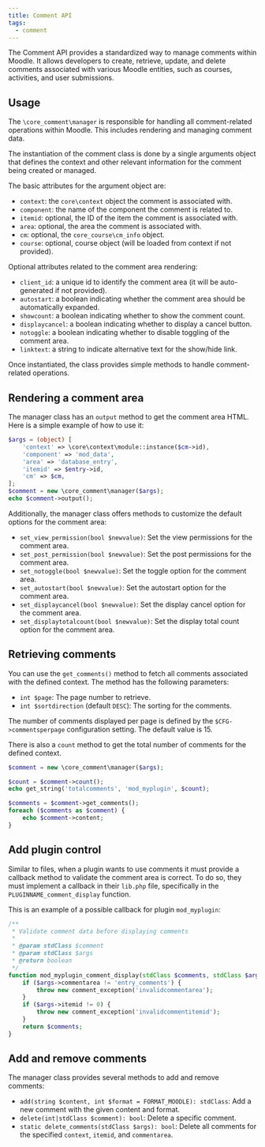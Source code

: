 ```yaml
---
title: Comment API
tags:
  - comment
---
```


The Comment API provides a standardized way to manage comments within Moodle. It allows developers to create, retrieve, update, and delete comments associated with various Moodle entities, such as courses, activities, and user submissions.

## Usage

The `\core_comment\manager` is responsible for handling all comment-related operations within Moodle. This includes rendering and managing comment data.

The instantiation of the comment class is done by a single arguments object that defines the context and other relevant information for the comment being created or managed.

The basic attributes for the argument object are:

- `context`: the `core\context` object the comment is associated with.
- `component`: the name of the component the comment is related to.
- `itemid`: optional, the ID of the item the comment is associated with.
- `area`: optional, the area the comment is associated with.
- `cm`: optional, the `core_course\cm_info` object.
- `course`: optional, course object (will be loaded from context if not provided).

Optional attributes related to the comment area rendering:

- `client_id`: a unique id to identify the comment area (it will be auto-generated if not provided).
- `autostart`: a boolean indicating whether the comment area should be automatically expanded.
- `showcount`: a boolean indicating whether to show the comment count.
- `displaycancel`: a boolean indicating whether to display a cancel button.
- `notoggle`: a boolean indicating whether to disable toggling of the comment area.
- `linktext`: a string to indicate alternative text for the show/hide link.

Once instantiated, the class provides simple methods to handle comment-related operations.

## Rendering a comment area

The manager class has an `output` method to get the comment area HTML. Here is a simple example of how to use it:

```php
$args = (object) [
    'context' => \core\context\module::instance($cm->id),
    'component' => 'mod_data',
    'area' => 'database_entry',
    'itemid' => $entry->id,
    'cm' => $cm,
];
$comment = new \core_comment\manager($args);
echo $comment->output();
```

Additionally, the manager class offers methods to customize the default options for the comment area:

- `set_view_permission(bool $newvalue)`: Set the view permissions for the comment area.
- `set_post_permission(bool $newvalue)`: Set the post permissions for the comment area.
- `set_notoggle(bool $newvalue)`: Set the toggle option for the comment area.
- `set_autostart(bool $newvalue)`: Set the autostart option for the comment area.
- `set_displaycancel(bool $newvalue)`: Set the display cancel option for the comment area.
- `set_displaytotalcount(bool $newvalue)`: Set the display total count option for the comment area.

## Retrieving comments

You can use the `get_comments()` method to fetch all comments associated with the defined context. The method has the following parameters:

- `int $page`: The page number to retrieve.
- `int $sortdirection` (default `DESC`): The sorting for the comments.

The number of comments displayed per page is defined by the `$CFG->commentsperpage` configuration setting. The default value is 15.

There is also a `count` method to get the total number of comments for the defined context.

```php
$comment = new \core_comment\manager($args);

$count = $comment->count();
echo get_string('totalcomments', 'mod_myplugin', $count);

$comments = $comment->get_comments();
foreach ($comments as $comment) {
    echo $comment->content;
}
```

## Add plugin control

Similar to files, when a plugin wants to use comments it must provide a callback method to validate the comment area is correct. To do so, they must implement a callback in their `lib.php` file, specifically in the `PLUGINNAME_comment_display` function.

This is an example of a possible callback for plugin `mod_myplugin`:

```php
/**
 * Validate comment data before displaying comments
 *
 * @param stdClass $comment
 * @param stdClass $args
 * @return boolean
 */
function mod_myplugin_comment_display(stdClass $comments, stdClass $args): stdClass {
    if ($args->commentarea != 'entry_comments') {
        throw new comment_exception('invalidcommentarea');
    }
    if ($args->itemid != 0) {
        throw new comment_exception('invalidcommentitemid');
    }
    return $comments;
}
```

## Add and remove comments

The manager class provides several methods to add and remove comments:

- `add(string $content, int $format = FORMAT_MOODLE): stdClass`: Add a new comment with the given content and format.
- `delete(int|stdClass $comment): bool`: Delete a specific comment.
- `static delete_comments(stdClass $args): bool`: Delete all comments for the specified `context`, `itemid`, and `commentarea`.
